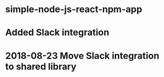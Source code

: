 # simple-node-js-react-npm-app
# Added Slack integration
# 2018-08-23 Move Slack integration to shared library